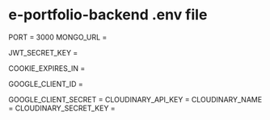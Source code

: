 # e-portfolio-backend .env file

PORT = 3000
MONGO_URL =

JWT_SECRET_KEY = 

COOKIE_EXPIRES_IN =

GOOGLE_CLIENT_ID = 

GOOGLE_CLIENT_SECRET = 
CLOUDINARY_API_KEY = 
CLOUDINARY_NAME =
CLOUDINARY_SECRET_KEY = 
